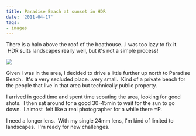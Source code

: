 ```yaml
---
title: Paradise Beach at sunset in HDR
date: '2011-04-17'
tags:
- images
---
```


There is a halo above the roof of the boathouse...I was too lazy to fix it.  HDR suits landscapes really well, but it's not a simple process!

![][image-1]

Given I was in the area, I decided to drive a little further up north to Paradise Beach.  It's a very secluded place...very small.  Kind of a private beach for the people that live in that area but technically public property.

I arrived in good time and spent time scouting the area, looking for good shots.  I then sat around for a good 30-45min to wait for the sun to go down.  I almost  felt like a real photographer for a while there =P.

I need a longer lens.  With my single 24mm lens, I'm kind of limited to landscapes.  I'm ready for new challenges.

[image-1]:	/images/2011/04/2011-04-17-at-16-36-24-_rli1300and8more_tonemapped.jpg
